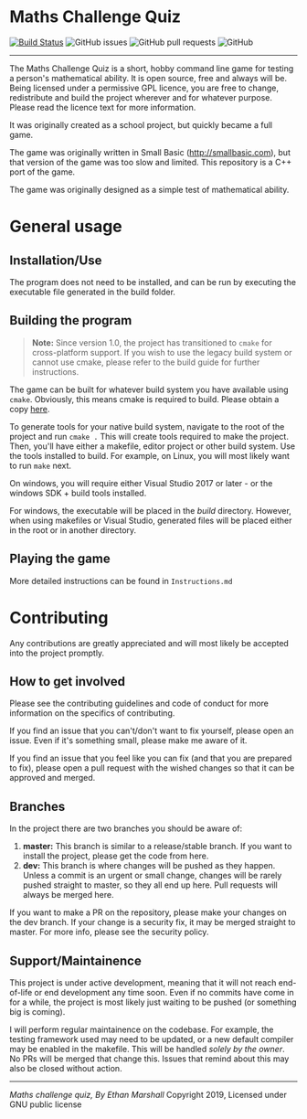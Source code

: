 # Maths Challenge Quiz

[![Build Status](https://travis-ci.org/OverEngineeredCode/Maths-Challenge-Quiz.svg?branch=master)](https://travis-ci.org/OverEngineeredCode/Maths-Challenge-Quiz)
![GitHub issues](https://img.shields.io/github/issues/OverEngineeredCode/Maths-Challenge-Quiz)
![GitHub pull requests](https://img.shields.io/github/issues-pr/OverEngineeredCode/Maths-Challenge-Quiz)
![GitHub](https://img.shields.io/github/license/OverEngineeredCode/Maths-Challenge-Quiz)

<hr>

The Maths Challenge Quiz is a short, hobby command line game for testing a person's mathematical ability. It is open source, free and always will be. Being licensed under a permissive GPL licence, you are free to change, redistribute and build the project wherever and for whatever purpose. Please read the licence text for more information.

It was originally created as a school project, but quickly became a full game.

The game was originally written in Small Basic (http://smallbasic.com), but that version of the game was too slow and limited. This repository is a C++ port of the game.

The game was originally designed as a simple test of mathematical ability.

# General usage

## Installation/Use

The program does not need to be installed, and can be run by executing the executable file generated in the build folder.

## Building the program

> **Note:** Since version 1.0, the project has transitioned to `cmake` for cross-platform support. If you wish to use the legacy build system or cannot use cmake, please refer to the build guide for further instructions.

The game can be built for whatever build system you have available using `cmake`. Obviously, this means cmake is required to build. Please obtain a copy [here](https://cmake.org/download/).

To generate tools for your native build system, navigate to the root of the project and run `cmake .` This will create tools required to make the project. Then, you'll have either a makefile, editor project or other build system. Use the tools installed to build. For example, on Linux, you will most likely want to run `make` next.

On windows, you will require either Visual Studio 2017 or later - or the windows SDK + build tools installed.

For windows, the executable will be placed in the _build_ directory. However, when using makefiles or Visual Studio, generated files will be placed either in the root or in another directory.

## Playing the game

More detailed instructions can be found in `Instructions.md`

# Contributing

Any contributions are greatly appreciated and will most likely be accepted into the project promptly.

## How to get involved

Please see the contributing guidelines and code of conduct for more information on the specifics of contributing.

If you find an issue that you can't/don't want to fix yourself, please open an issue. Even if it's something small, please make me aware of it.

If you find an issue that you feel like you can fix (and that you are prepared to fix), please open a pull request with the wished changes so that it can be approved and merged.

## Branches

In the project there are two branches you should be aware of:

1. **master:** This branch is similar to a release/stable branch. If you want to install the project, please get the code from here.
1. **dev:** This branch is where changes will be pushed as they happen. Unless a commit is an urgent or small change, changes will be rarely pushed straight to master, so they all end up here. Pull requests will always be merged here.

If you want to make a PR on the repository, please make your changes on the dev branch. If your change is a security fix, it may be merged straight to master. For more info, please see the security policy.

## Support/Maintainence

This project is under active development, meaning that it will not reach end-of-life or end development any time soon. Even if no commits have come in for a while, the project is most likely just waiting to be pushed (or something big is coming).

I will perform regular maintainence on the codebase. For example, the testing framework used may need to be updated, or a new default compiler may be enabled in the makefile. This will be handled _solely by the owner_. No PRs will be merged that change this. Issues that remind about this may also be closed without action.

<hr>

_Maths challenge quiz, By Ethan Marshall_ Copyright 2019, Licensed under GNU public license
